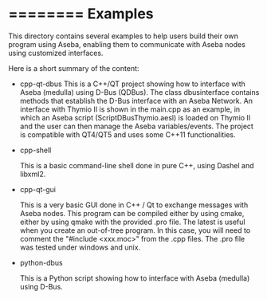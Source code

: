 ========
Examples
========

This directory contains several examples to help users build their own program
using Aseba, enabling them to communicate with Aseba nodes using customized
interfaces.

Here is a short summary of the content:

- cpp-qt-dbus
    This is a C++/QT project showing how to interface with Aseba (medulla) using
    D-Bus (QDBus). The class dbusinterface contains methods that establish the D-Bus
    interface with an Aseba Network. An interface with Thymio II is shown in the 
    main.cpp as an example, in which an Aseba script (ScriptDBusThymio.aesl) is
    loaded on Thymio II and the user can then manage the Aseba variables/events. 
    The project is compatible with QT4/QT5 and uses some C++11 functionalities.

- cpp-shell

    This is a basic command-line shell done in pure C++, using Dashel and libxml2.

- cpp-qt-gui

    This is a very basic GUI done in C++ / Qt to exchange messages with Aseba nodes.
    This program can be compiled either by using cmake, either by using qmake with the
    provided .pro file. The latest is useful when you create an out-of-tree program. In
    this case, you will need to comment the "#include <xxx.moc>" from the .cpp files.
    The .pro file was tested under windows and unix.

- python-dbus

    This is a Python script showing how to interface with Aseba (medulla) using D-Bus.

